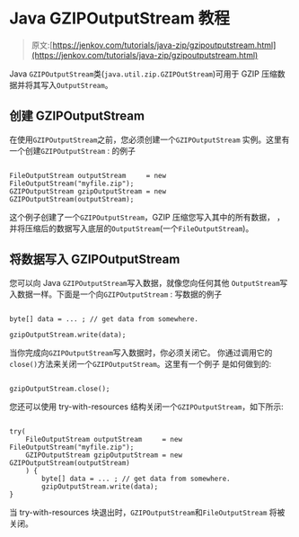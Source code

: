 # Java GZIPOutputStream 教程

> 原文:[https://jenkov.com/tutorials/java-zip/gzipoutputstream.html](https://jenkov.com/tutorials/java-zip/gzipoutputstream.html)

Java `GZIPOutputStream`类(`java.util.zip.GZIPOutStream`)可用于 GZIP 压缩数据并将其写入`OutputStream`。

## 创建 GZIPOutputStream

在使用`GZIPOutputStream`之前，您必须创建一个`GZIPOutputStream` 实例。这里有一个创建`GZIPOutputStream` : 的例子

```

FileOutputStream outputStream     = new FileOutputStream("myfile.zip");
GZIPOutputStream gzipOutputStream = new GZIPOutputStream(outputStream);

```

这个例子创建了一个`GZIPOutputStream`，GZIP 压缩您写入其中的所有数据， ，并将压缩后的数据写入底层的`OutputStream`(一个`FileOutputStream`)。

## 将数据写入 GZIPOutputStream

您可以向 Java `GZIPOutputStream`写入数据，就像您向任何其他 `OutputStream`写入数据一样。下面是一个向`GZIPOutputStream` : 写数据的例子

```

byte[] data = ... ; // get data from somewhere.

gzipOutputStream.write(data);

```

当你完成向`GZIPOutputStream`写入数据时，你必须关闭它。 你通过调用它的`close()`方法来关闭一个`GZIPOutputStream`。这里有一个例子 是如何做到的:

```

gzipOutputStream.close();

```

您还可以使用 try-with-resources 结构关闭一个`GZIPOutputStream`，如下所示:

```

try(
    FileOutputStream outputStream     = new FileOutputStream("myfile.zip");
    GZIPOutputStream gzipOutputStream = new GZIPOutputStream(outputStream)
    ) {
        byte[] data = ... ; // get data from somewhere.
        gzipOutputStream.write(data);
}

```

当 try-with-resources 块退出时，`GZIPOutputStream`和`FileOutputStream` 将被关闭。